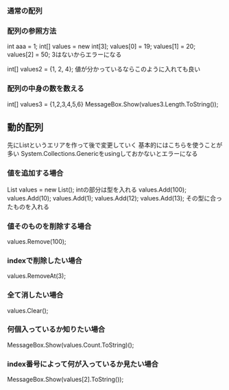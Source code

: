 ### 通常の配列
### 配列の参照方法
int aaa = 1;
int[] values = new int[3];
values[0] = 19;
values[1] = 20;
values[2] = 50;
3はないからエラーになる

int[] values2 = {1, 2, 4};
値が分かっているならこのように入れても良い

### 配列の中身の数を数える
int[] values3 = {1,2,3,4,5,6}
MessageBox.Show(values3.Length.ToString());

## 動的配列
先にListというエリアを作って後で変更していく
基本的にはこちらを使うことが多い
System.Collections.Genericをusingしておかないとエラーになる
### 値を追加する場合
List<int> values = new List<int>();
intの部分は型を入れる
values.Add(100);
values.Add(10);
values.Add(1);
values.Add(12);
values.Add(13);
その型に合ったものを入れる

### 値そのものを削除する場合
values.Remove(100);
### indexで削除したい場合
values.RemoveAt(3);
### 全て消したい場合
values.Clear();
### 何個入っているか知りたい場合
MessageBox.Show(values.Count.ToString)();
### index番号によって何が入っているか見たい場合
MessageBox.Show(values[2].ToString());